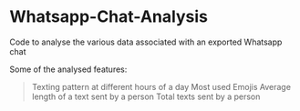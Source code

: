 # Whatsapp-Chat-Analysis
Code to analyse the various data associated with an exported Whatsapp chat

Some of the analysed features:
> Texting pattern at different hours of a day
> Most used Emojis
> Average length of a text sent by a person
> Total texts sent by a person
